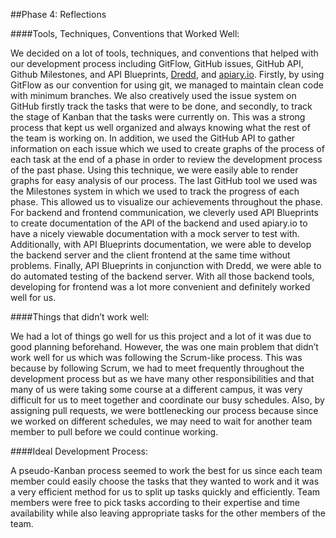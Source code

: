 ##Phase 4: Reflections

####Tools, Techniques, Conventions that Worked Well:

  We decided on a lot of tools, techniques, and conventions that helped with our development process including GitFlow, GitHub issues, GitHub API, Github Milestones, and API Blueprints, [Dredd](https://github.com/apiaryio/dredd), and [apiary.io](http://apiary.io). Firstly, by using GitFlow as our convention for using git, we managed to maintain clean code with minimum branches. We also creatively used the issue system on GitHub firstly track the tasks that were to be done, and secondly, to track the stage of Kanban that the tasks were currently on. This was a strong process that kept us well organized and always knowing what the rest of the team is working on. In addition, we used the GitHub API to gather information on each issue which we used to create graphs of the process of each task at the end of a phase in order to review the development process of the past phase. Using this technique, we were easily able to render graphs for easy analysis of our process. The last GitHub tool we used was the Milestones system in which we used to track the progress of each phase. This allowed us to visualize our achievements throughout the phase. For backend and frontend communication, we cleverly used API Blueprints to create documentation of the API of the backend and used apiary.io to have a nicely viewable documentation with a mock server to test with. Additionally, with API Blueprints documentation, we were able to develop the backend server and the client frontend at the same time without problems. Finally, API Blueprints in conjunction with Dredd, we were able to do automated testing of the backend server. With all those backend tools, developing for frontend was a lot more convenient and definitely worked well for us.
 
####Things that didn’t work well:

  We had a lot of things go well for us this project and a lot of it was due to good planning beforehand. However, the was one main problem that didn’t work well for us which was following the Scrum-like process. This was because by following Scrum, we had to meet frequently throughout the development process but as we have many other responsibilities and that many of us were taking some course at a different campus, it was very difficult for us to meet together and coordinate our busy schedules. Also, by assigning pull requests, we were bottlenecking our process because since we worked on different schedules, we may need to wait for another team member to pull before we could continue working.
 
####Ideal Development Process:

  A pseudo-Kanban process seemed to work the best for us since each team member could easily choose the tasks that they wanted to work and it was a very efficient method for us to split up tasks quickly and efficiently. Team members were free to pick tasks according to their expertise and time availability while also leaving appropriate tasks for the other members of the team. 
